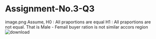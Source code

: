 # Assignment-No.3-Q3
image.png
Assume,
H0 : All praportions are equal
H1 : All praportions are not equal. That is Male - Femail buyer ration is not similar accors region![download](https://user-images.githubusercontent.com/87941026/165215145-92a9e5dd-f67a-429e-a2a2-c050b82aefd1.png)
